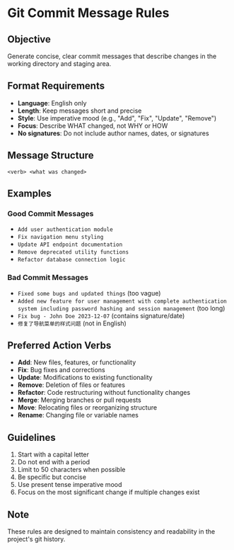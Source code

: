 # Git Commit Message Rules

## Objective
Generate concise, clear commit messages that describe changes in the working directory and staging area.

## Format Requirements
- **Language**: English only
- **Length**: Keep messages short and precise
- **Style**: Use imperative mood (e.g., "Add", "Fix", "Update", "Remove")
- **Focus**: Describe WHAT changed, not WHY or HOW
- **No signatures**: Do not include author names, dates, or signatures

## Message Structure
```
<verb> <what was changed>
```

## Examples

### Good Commit Messages
- `Add user authentication module`
- `Fix navigation menu styling`
- `Update API endpoint documentation`
- `Remove deprecated utility functions`
- `Refactor database connection logic`

### Bad Commit Messages
- `Fixed some bugs and updated things` (too vague)
- `Added new feature for user management with complete authentication system including password hashing and session management` (too long)
- `Fix bug - John Doe 2023-12-07` (contains signature/date)
- `修复了导航菜单的样式问题` (not in English)

## Preferred Action Verbs
- **Add**: New files, features, or functionality
- **Fix**: Bug fixes and corrections
- **Update**: Modifications to existing functionality
- **Remove**: Deletion of files or features
- **Refactor**: Code restructuring without functionality changes
- **Merge**: Merging branches or pull requests
- **Move**: Relocating files or reorganizing structure
- **Rename**: Changing file or variable names

## Guidelines
1. Start with a capital letter
2. Do not end with a period
3. Limit to 50 characters when possible
4. Be specific but concise
5. Use present tense imperative mood
6. Focus on the most significant change if multiple changes exist

## Note
These rules are designed to maintain consistency and readability in the project's git history.